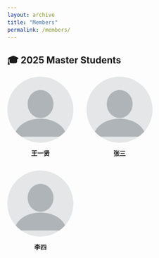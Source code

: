 ```yaml
---
layout: archive
title: "Members"
permalink: /members/
---
```


## 🎓 2025 Master Students

<div style="display: flex; flex-wrap: wrap; gap: 30px;">

  <div style="text-align: center; width: 150px;">
    <img src="/images/students/wangyixian.png" alt="王一贤" style="width: 100%; border-radius: 50%;">
    <div style="margin-top: 10px; font-weight: bold;">王一贤</div>
  </div>

  <div style="text-align: center; width: 150px;">
    <img src="/images/students/wangyixian.png" alt="张三" style="width: 100%; border-radius: 50%;">
    <div style="margin-top: 10px; font-weight: bold;">张三</div>
  </div>

  <div style="text-align: center; width: 150px;">
    <img src="/images/students/wangyixian.png" alt="李四" style="width: 100%; border-radius: 50%;">
    <div style="margin-top: 10px; font-weight: bold;">李四</div>
  </div>

</div>
